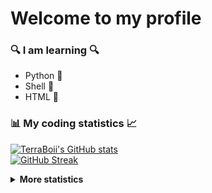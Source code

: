 # Welcome to my profile

### 🔍 I am learning 🔍
+ Python 🐍
+ Shell 🐚
+ HTML 📖

### 📊 My coding statistics 📈

<div align="left">

[![TerraBoii's GitHub stats](https://github-readme-stats.vercel.app/api?username=TerraBoii&include_all_commits=true&hide_border=true)](https://github.com/TerraBoii)
<br>
[![GitHub Streak](http://github-readme-streak-stats.herokuapp.com?user=TerraBoii&hide_border=true&date_format=M%20j%5B%2C%20Y%5D)](https://github.com/TerraBoii)
  
<div>




<details>
<summary><strong>More statistics</strong></summary>
  
<div align="left">
  
  [![TerraBoii's wakatime stats](https://github-readme-stats.vercel.app/api/wakatime?username=TerraBoii&hide_border=true&custom_title=Time%20Spent%20Coding%20With)](https://wakatime.com/@TerraBoii)
  <br>
  [![Top Langs on GitHub](https://github-readme-stats.vercel.app/api/top-langs/?username=TerraBoii&layout=compact&hide_border=true)](https://github.com/TerraBoii?tab=repositories)
  <br>
  [![Recent activity](https://metrics.lecoq.io/TerraBoii?template=classic&base.header=0&base.activity=0&base.community=0&base.repositories=0&base.metadata=0&activity=1&activity.limit=5&activity.load=300&activity.days=14&activity.visibility=all)](https://github.com/TerraBoii)
  <br>
  [![TerraBoii's Activity Graph](https://activity-graph.herokuapp.com/graph?username=TerraBoii&custom_title=TerraBoii's%20Monthly%20Contribution%20Graph&hide_border=true&bg_color=ffffff&line=4366b9&point=434D58&color=000000)](https://github.com/TerraBoii)
  
<div>

</details>
